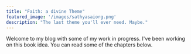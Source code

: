 ```yaml
---
title: "Faith: a divine Theme"
featured_image: '/images/sathyasaiorg.png'
description: "The last theme you'll ever need. Maybe."
---
```

Welcome to my blog with some of my work in progress. I've been working on this book idea. You can read some of the chapters below.
